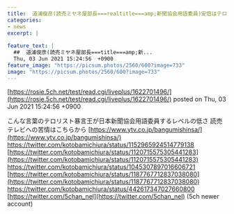 ```yaml
---
title:  道浦俊彦(読売ミヤネ屋部長===realtitle===amp;新聞協会用語委員)安倍はテロリスト、橋下は多数決バカと不適切ツイート 
categories:
- news
excerpt: |
  
feature_text: |
  ##  道浦俊彦(読売ミヤネ屋部長===title===amp;新...
  Thu, 03 Jun 2021 15:24:56  +0900
feature_image: "https://picsum.photos/2560/600?image=733"
image: "https://picsum.photos/2560/600?image=733"
---
```


[https://rosie.5ch.net/test/read.cgi/liveplus/1622701496/](https://rosie.5ch.net/test/read.cgi/liveplus/1622701496/)
posted on Thu, 03 Jun 2021 15:24:56  +0900

<!--more-->

こんな言葉のテロリスト暴言王が日本新聞協会用語委員するレベルの低さ 読売テレビへの苦情はこちらから [https://www.ytv.co.jp/bangumishinsa/](https://www.ytv.co.jp/bangumishinsa/) https://twitter.com/kotobamichiura/status/1152965924514779138 [https://twitter.com/kotobamichiura/status/1120715575305441283](https://twitter.com/kotobamichiura/status/1120715575305441283) https://twitter.com/kotobamichiura/status/1045307897016606721 [https://twitter.com/kotobamichiura/status/1187767712837038080](https://twitter.com/kotobamichiura/status/1187767712837038080) https://twitter.com/kotobamichiura/status/442617347027660800 [https://twitter.com/5chan_nel](https://twitter.com/5chan_nel) (5ch newer account)
